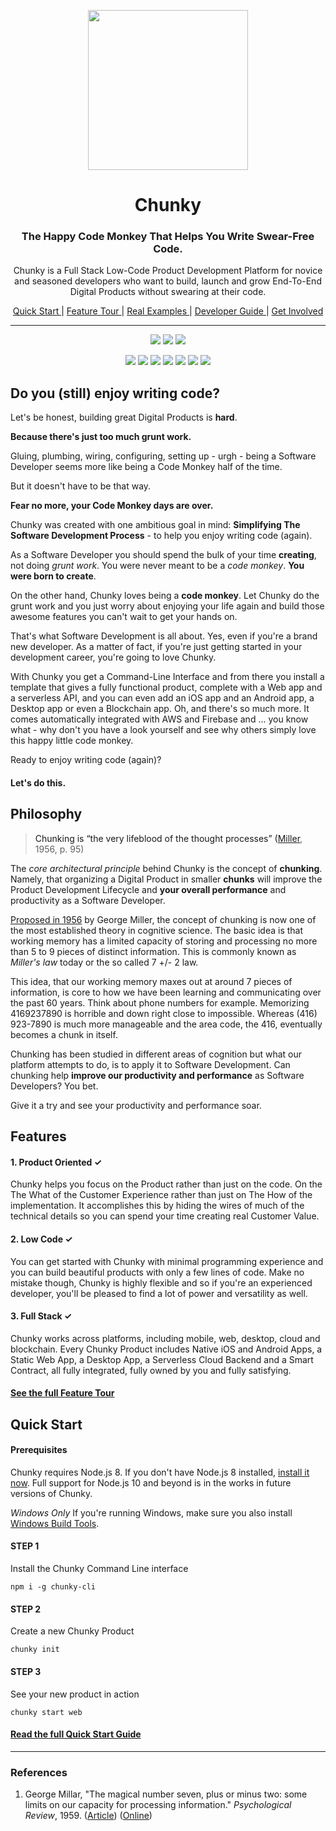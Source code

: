 <p align="center"> <img src="https://raw.githubusercontent.com/fluidtrends/chunky/master/logo.gif" width="256px"> </p>
<h1 align="center"> Chunky </h1>

<h3 align="center"> The Happy Code Monkey That Helps You Write Swear-Free Code. </h3>

<p align="center"> Chunky is a Full Stack Low-Code Product Development Platform for
novice and seasoned developers who want to build, launch and grow End-To-End Digital Products without swearing at their code. </p>

<p align="center">
<a href="start/README.md"> Quick Start </a> |
<a href="features/README.md"> Feature Tour </a> |
<a href="examples/README.md"> Real Examples </a> |
<a href="guide/README.md"> Developer Guide </a> |
<a href="contrib/README.md"> Get Involved </a>
</p>

<hr/>

<p align="center">
<a href="https://circleci.com/gh/fluidtrends/chunky"><img src="https://circleci.com/gh/fluidtrends/chunky.svg?style=svg"/></a>
<a href="https://codeclimate.com/github/fluidtrends/chunky/test_coverage"><img src="https://api.codeclimate.com/v1/badges/f6621e761f82f6c84f40/test_coverage" /></a>
<a href="https://codeclimate.com/github/fluidtrends/chunky/maintainability"><img src="https://api.codeclimate.com/v1/badges/f6621e761f82f6c84f40/maintainability"/></a>
</p>

<p align="center">
<a href="https://www.npmjs.com/package/chunky-cli">
<img src="https://img.shields.io/npm/v/chunky-cli.svg?color=green&label=CLI&style=flat-square"/></a>
<a href="https://www.npmjs.com/package/react-chunky">
<img src="https://img.shields.io/npm/v/react-chunky.svg?color=green&label=universal&style=flat-square"/></a>
<a href="https://www.npmjs.com/package/react-dom-chunky">
<img src="https://img.shields.io/npm/v/react-dom-chunky.svg?color=green&label=web&style=flat-square"/></a>
<a href="https://www.npmjs.com/package/react-cloud-chunky">
<img src="https://img.shields.io/npm/v/react-cloud-chunky.svg?color=green&label=cloud&style=flat-square"/></a>
<a href="https://www.npmjs.com/package/react-native-chunky">
<img src="https://img.shields.io/npm/v/react-native-chunky.svg?color=blue&label=mobile&style=flat-square"/></a>
<a href="https://www.npmjs.com/package/react-electron-chunky">
<img src="https://img.shields.io/npm/v/react-electron-chunky.svg?color=blue&label=desktop&style=flat-square"/></a>
<a href="https://www.npmjs.com/package/react-blockchain-chunky">
<img src="https://img.shields.io/npm/v/react-blockchain-chunky.svg?color=blue&label=blockchain&style=flat-square"/><a/>
</p>

## Do you (still) enjoy writing code?

Let's be honest, building great Digital Products is **hard**.

**Because there's just too much grunt work.**

Gluing, plumbing, wiring, configuring, setting up - urgh - being a Software Developer seems more like being a Code Monkey half of the time.

But it doesn't have to be that way.

**Fear no more, your Code Monkey days are over.**

Chunky was created with one ambitious goal in mind: **Simplifying The Software Development Process** - to help you enjoy writing code (again).

As a Software Developer you should spend the bulk of your time **creating**, not doing *grunt work*. You were never meant to be a *code monkey*. **You were born to create**.

On the other hand, Chunky loves being a **code monkey**. Let Chunky do the grunt work and you just worry about enjoying your life again and build those awesome features you can't wait to get your hands on.

That's what Software Development is all about. Yes, even if you're a brand new developer. As a matter of fact, if you're just getting started in your development career, you're going to love Chunky.

With Chunky you get a Command-Line Interface and from there you install a template that gives a fully functional product, complete with a Web app and a serverless API, and you can even add an iOS app and an Android app, a Desktop app or even a Blockchain app. Oh, and there's so much more. It comes automatically integrated with AWS and Firebase and ... you know what - why don't you have a look yourself and see why others simply love this happy little code monkey.

Ready to enjoy writing code (again)?

#### Let's do this.

## Philosophy

> Chunking is “the very lifeblood of the thought processes” ([Miller](#references), 1956, p. 95)

The *core architectural principle* behind Chunky is the concept of **chunking**. Namely, that organizing a Digital Product in smaller **chunks** will improve the Product Development Lifecycle and **your overall performance** and productivity as a Software Developer.

[Proposed in 1956](#references) by George Miller, the concept of chunking is now one of the most established theory in cognitive science. The basic idea is that working memory has a limited capacity of storing and processing no more than 5 to 9 pieces of distinct information. This is commonly known as *Miller's law* today or the so called 7 +/- 2 law.

This idea, that our working memory maxes out at around 7 pieces of information, is core to how we have been learning and communicating over the past 60 years. Think about phone numbers for example. Memorizing 4169237890 is horrible and down right close to impossible. Whereas (416) 923-7890 is much more manageable and the area code, the 416, eventually becomes a chunk in itself.

Chunking has been studied in different areas of cognition but what our platform attempts to do, is to apply it to Software Development. Can chunking help **improve our productivity and performance** as Software Developers? You bet.

Give it a try and see your productivity and performance soar.

## Features

#### 1. Product Oriented ✓

Chunky helps you focus on the Product rather than just on the code. On the The What of the Customer Experience rather than just on The How of the implementation. It accomplishes this by hiding the wires of much of the technical details so you can spend your time creating real Customer Value.

#### 2. Low Code ✓

You can get started with Chunky with minimal programming experience and you can build beautiful products with only a few lines of code. Make no mistake though, Chunky is highly flexible and so if you're an experienced developer, you'll be pleased to find a lot of power and versatility as well.

#### 3. Full Stack ✓

Chunky works across platforms, including mobile, web, desktop, cloud and blockchain. Every Chunky Product includes Native iOS and Android Apps, a Static Web App, a Desktop App, a Serverless Cloud Backend and a Smart Contract, all fully integrated, fully owned by you and fully satisfying.

#### [See the full Feature Tour](features/README.md)

## Quick Start

#### Prerequisites

Chunky requires Node.js 8. If you don't have Node.js 8 installed, [install it now](https://nodejs.org/dist/latest-v8.x/). Full support for Node.js 10 and beyond is in the works in future versions of Chunky.

*Windows Only* If you're running Windows, make sure you also install [Windows Build Tools](https://www.npmjs.com/package/windows-build-tools).

#### STEP 1

Install the Chunky Command Line interface

```
npm i -g chunky-cli
```

#### STEP 2

Create a new Chunky Product

```
chunky init
```

#### STEP 3

See your new product in action

```
chunky start web
```

#### [Read the full Quick Start Guide](start/README.md)

---

### References

1. George Millar, "The magical number seven, plus or minus two: some limits on our capacity for processing information." *Psychological Review*, 1959. ([Article](https://psycnet.apa.org/record/1957-02914-001)) ([Online](http://www.musanim.com/miller1956/))
